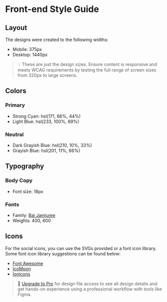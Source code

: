 # Front-end Style Guide

## Layout

The designs were created to the following widths:

-   Mobile: 375px
-   Desktop: 1440px

> 💡 These are just the design sizes. Ensure content is responsive and meets WCAG requirements by testing the full range of screen sizes from 320px to large screens.

## Colors

### Primary

-   Strong Cyan: hsl(171, 66%, 44%)
-   Light Blue: hsl(233, 100%, 69%)

### Neutral

-   Dark Grayish Blue: hsl(210, 10%, 33%)
-   Grayish Blue: hsl(201, 11%, 66%)

## Typography

### Body Copy

-   Font size: 18px

### Fonts

-   Family: [Bai Jamjuree](https://fonts.google.com/specimen/Bai+Jamjuree)
-   Weights: 400, 600

## Icons

For the social icons, you can use the SVGs provided or a font icon library. Some font icon library suggestions can be found below:

-   [Font Awesome](https://fontawesome.com)
-   [IcoMoon](https://icomoon.io)
-   [Ionicons](https://ionicons.com)

> 💎 [Upgrade to Pro](https://www.frontendmentor.io/pro?ref=style-guide) for design file access to see all design details and get hands-on experience using a professional workflow with tools like Figma.
